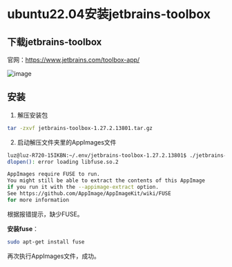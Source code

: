 # ubuntu22.04安装jetbrains-toolbox

## 下载jetbrains-toolbox

官网：https://www.jetbrains.com/toolbox-app/

![image](https://user-images.githubusercontent.com/73980771/217294112-0a15dd27-d9e6-44b5-a4f9-a9e01644535a.png)

## 安装

1. 解压安装包
```bash
tar -zxvf jetbrains-toolbox-1.27.2.13801.tar.gz
```
2. 启动解压文件夹里的AppImages文件
```bash
luz@luz-R720-15IKBN:~/.env/jetbrains-toolbox-1.27.2.13801$ ./jetbrains-toolbox 
dlopen(): error loading libfuse.so.2

AppImages require FUSE to run. 
You might still be able to extract the contents of this AppImage 
if you run it with the --appimage-extract option. 
See https://github.com/AppImage/AppImageKit/wiki/FUSE 
for more information
```
根据报错提示，缺少FUSE。

**安装fuse**：
```bash
sudo apt-get install fuse
```
再次执行AppImages文件，成功。
